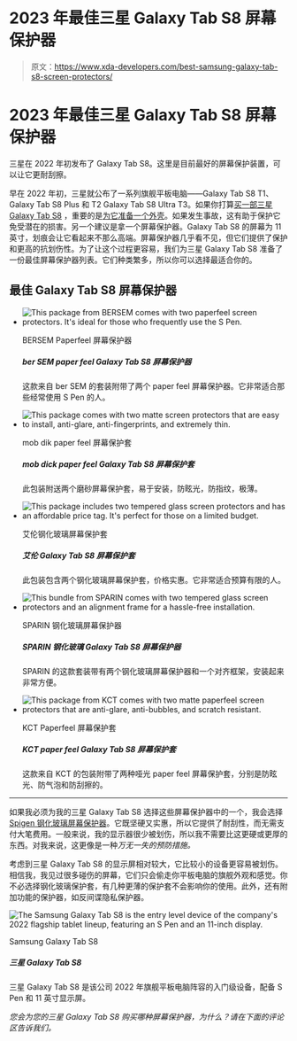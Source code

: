 # 2023 年最佳三星 Galaxy Tab S8 屏幕保护器

> 原文：<https://www.xda-developers.com/best-samsung-galaxy-tab-s8-screen-protectors/>

# 2023 年最佳三星 Galaxy Tab S8 屏幕保护器

三星在 2022 年初发布了 Galaxy Tab S8。这里是目前最好的屏幕保护装置，可以让它更耐刮擦。

早在 2022 年初，三星就公布了一系列旗舰平板电脑——Galaxy Tab S8 T1、Galaxy Tab S8 Plus 和 T2 Galaxy Tab S8 Ultra T3。如果你打算[买一部三星 Galaxy Tab S8](https://www.xda-developers.com/best-samsung-galaxy-tab-s8-deals/) ，重要的是[为它准备一个外壳](https://www.xda-developers.com/best-samsung-galaxy-tab-s8-cases/)。如果发生事故，这有助于保护它免受潜在的损害。另一个建议是拿一个屏幕保护器。Galaxy Tab S8 的屏幕为 11 英寸，划痕会让它看起来不那么高端。屏幕保护器几乎看不见，但它们提供了保护和更高的抗划伤性。为了让这个过程更容易，我们为三星 Galaxy Tab S8 准备了一份最佳屏幕保护器列表。它们种类繁多，所以你可以选择最适合你的。

## 最佳 Galaxy Tab S8 屏幕保护器

*   <picture>![This package from BERSEM comes with two paperfeel screen protectors. It's ideal for those who frequently use the S Pen.](img/59ed46b614b59af851096e4ee9e95d19.png)</picture>

    BERSEM Paperfeel 屏幕保护器

    ##### ber SEM paper feel Galaxy Tab S8 屏幕保护器

    这款来自 ber SEM 的套装附带了两个 paper feel 屏幕保护器。它非常适合那些经常使用 S Pen 的人。

*   <picture>![This package comes with two matte screen protectors that are easy to install, anti-glare, anti-fingerprints, and extremely thin.](img/40926093f9820e4e880897f2915d5167.png)</picture>

    mob dik paper feel 屏幕保护套

    ##### mob dick paper feel Galaxy Tab S8 屏幕保护套

    此包装附送两个磨砂屏幕保护套，易于安装，防眩光，防指纹，极薄。

*   <picture>![This package includes two tempered glass screen protectors and has an affordable price tag. It's perfect for those on a limited budget.](img/f44f5d260c9861cef059372c862ed730.png)</picture>

    艾伦钢化玻璃屏幕保护套

    ##### 艾伦 Galaxy Tab S8 屏幕保护套

    此包装包含两个钢化玻璃屏幕保护套，价格实惠。它非常适合预算有限的人。

*   <picture>![This bundle from SPARIN comes with two tempered glass screen protectors and an alignment frame for a hassle-free installation.](img/48a435f03aa117faca0e043349db4f85.png)</picture>

    SPARIN 钢化玻璃屏幕保护器

    ##### SPARIN 钢化玻璃 Galaxy Tab S8 屏幕保护器

    SPARIN 的这款套装带有两个钢化玻璃屏幕保护器和一个对齐框架，安装起来非常方便。

*   <picture>![This package from KCT comes with two matte paperfeel screen protectors that are anti-glare, anti-bubbles, and scratch resistant.](img/852224fbfdf82a22e5b535b7892c4878.png)</picture>

    KCT Paperfeel 屏幕保护套

    ##### KCT paper feel Galaxy Tab S8 屏幕保护套

    这款来自 KCT 的包装附带了两种哑光 paper feel 屏幕保护套，分别是防眩光、防气泡和防刮擦的。

* * *

如果我必须为我的三星 Galaxy Tab S8 选择这些屏幕保护器中的一个，我会选择 [Spigen 钢化玻璃屏幕保护器](https://www.amazon.com/Spigen-Tempered-Protector-Designed-Case-Friendly/dp/B08H5TNQK4?tag=xda-7e1uccg-20&ascsubtag=UUxdaUeUpU170&asc_refurl=https%3A%2F%2Fwww.xda-developers.com%2Fbest-samsung-galaxy-tab-s8-screen-protectors%2F&asc_campaign=Affiliate)。它既坚硬又实惠，所以它提供了耐刮性，而无需支付大笔费用。一般来说，我的显示器很少被划伤，所以我不需要比这更硬或更厚的东西。对我来说，这更像是一种*万无一失的预防措施。*

考虑到三星 Galaxy Tab S8 的显示屏相对较大，它比较小的设备更容易被划伤。相信我，我见过很多碰伤的屏幕，它们只会偷走你平板电脑的旗舰外观和感觉。你不必选择钢化玻璃保护套，有几种更薄的保护套不会影响你的使用。此外，还有附加功能的保护器，如反间谍隐私保护器。

 <picture>![The Samsung Galaxy Tab S8 is the entry level device of the company's 2022 flagship tablet lineup, featuring an S Pen and an 11-inch display.](img/868b17d432952131562774d1cd3e7f71.png)</picture> 

Samsung Galaxy Tab S8

##### 三星 Galaxy Tab S8

三星 Galaxy Tab S8 是该公司 2022 年旗舰平板电脑阵容的入门级设备，配备 S Pen 和 11 英寸显示屏。

*您会为您的三星 Galaxy Tab S8 购买哪种屏幕保护器，为什么？请在下面的评论区告诉我们。*